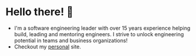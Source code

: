 # Hello there! :wave:
- I'm a software engineering leader with over 15 years experience helping build, leading and mentoring engineers. I strive to unlock engineering potential in teams and business organizations!
- Checkout my [personal](https://thebriankinney.com) site.
